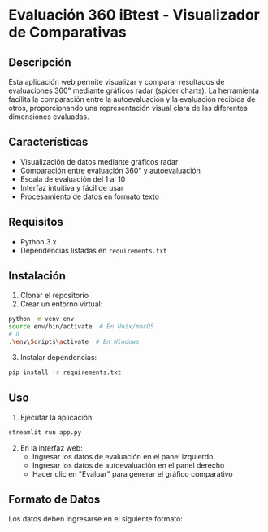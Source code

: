 # Evaluación 360 iBtest - Visualizador de Comparativas

## Descripción
Esta aplicación web permite visualizar y comparar resultados de evaluaciones 360° mediante gráficos radar (spider charts). La herramienta facilita la comparación entre la autoevaluación y la evaluación recibida de otros, proporcionando una representación visual clara de las diferentes dimensiones evaluadas.

## Características
- Visualización de datos mediante gráficos radar
- Comparación entre evaluación 360° y autoevaluación
- Escala de evaluación del 1 al 10
- Interfaz intuitiva y fácil de usar
- Procesamiento de datos en formato texto

## Requisitos
- Python 3.x
- Dependencias listadas en `requirements.txt`

## Instalación
1. Clonar el repositorio
2. Crear un entorno virtual:
```bash
python -m venv env
source env/bin/activate  # En Unix/macOS
# o
.\env\Scripts\activate  # En Windows
```
3. Instalar dependencias:
```bash
pip install -r requirements.txt
```

## Uso
1. Ejecutar la aplicación:
```bash
streamlit run app.py
```
2. En la interfaz web:
   - Ingresar los datos de evaluación en el panel izquierdo
   - Ingresar los datos de autoevaluación en el panel derecho
   - Hacer clic en "Evaluar" para generar el gráfico comparativo

## Formato de Datos
Los datos deben ingresarse en el siguiente formato: